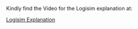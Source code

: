 Kindly find the Video for the Logisim explanation at:


[Logisim Explanation](https://github.com/user-attachments/assets/00b32acd-ecd3-43ae-bce9-98a33aeb7d93)
